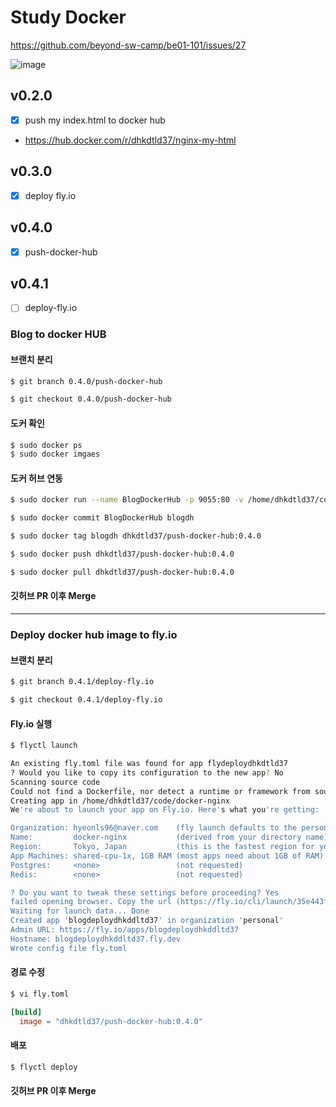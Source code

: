 # Study Docker

https://github.com/beyond-sw-camp/be01-101/issues/27

![image](https://github.com/dhkdtld37/docker-nginx/assets/149128094/083781d0-8b28-43a8-8a5b-ea882f5b3531)


## v0.2.0
- [x] push my index.html to docker hub
- https://hub.docker.com/r/dhkdtld37/nginx-my-html


## v0.3.0
- [x] deploy fly.io


## v0.4.0
- [x] push-docker-hub

## v0.4.1
- [ ] deploy-fly.io

### Blog to docker HUB

#### 브랜치 분리

```bash
$ git branch 0.4.0/push-docker-hub

$ git checkout 0.4.0/push-docker-hub
```

#### 도커 확인

```bash
$ sudo docker ps
$ sudo docker imgaes
```

#### 도커 허브 연동

```bash
$ sudo docker run --name BlogDockerHub -p 9055:80 -v /home/dhkdtld37/code/dhkdtld37.github.io:/usr/share/nginx/html -d nginx

$ sudo docker commit BlogDockerHub blogdh

$ sudo docker tag blogdh dhkdtld37/push-docker-hub:0.4.0

$ sudo docker push dhkdtld37/push-docker-hub:0.4.0

$ sudo docker pull dhkdtld37/push-docker-hub:0.4.0
```

#### 깃허브 PR 이후 Merge

-- -- --

### Deploy docker hub image to fly.io

#### 브랜치 분리

```bash
$ git branch 0.4.1/deploy-fly.io

$ git checkout 0.4.1/deploy-fly.io
```

#### Fly.io 실행

```bash
$ flyctl launch

An existing fly.toml file was found for app flydeploydhkdtld37
? Would you like to copy its configuration to the new app? No
Scanning source code
Could not find a Dockerfile, nor detect a runtime or framework from source code. Continuing with a blank app.
Creating app in /home/dhkdtld37/code/docker-nginx
We're about to launch your app on Fly.io. Here's what you're getting:

Organization: hyeonls96@naver.com    (fly launch defaults to the personal org)
Name:         docker-nginx           (derived from your directory name)
Region:       Tokyo, Japan           (this is the fastest region for you)
App Machines: shared-cpu-1x, 1GB RAM (most apps need about 1GB of RAM)
Postgres:     <none>                 (not requested)
Redis:        <none>                 (not requested)

? Do you want to tweak these settings before proceeding? Yes
failed opening browser. Copy the url (https://fly.io/cli/launch/35e443faa67acae28460fc3daf8b0516) into a browser and continue
Waiting for launch data... Done
Created app 'blogdeploydhkddltd37' in organization 'personal'
Admin URL: https://fly.io/apps/blogdeploydhkddltd37
Hostname: blogdeploydhkddltd37.fly.dev
Wrote config file fly.toml
```


#### 경로 수정

```bash
$ vi fly.toml
```

```toml
[build]
  image = "dhkdtld37/push-docker-hub:0.4.0"
```


#### 배포

```bash
$ flyctl deploy
```

#### 깃허브 PR 이후 Merge
